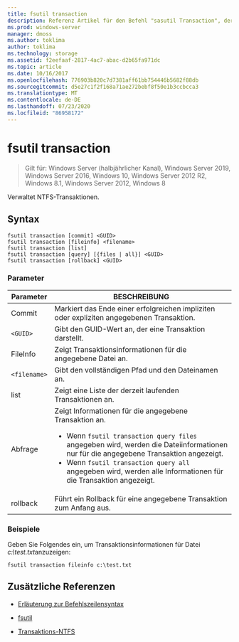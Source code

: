 ```yaml
---
title: fsutil transaction
description: Referenz Artikel für den Befehl "sasutil Transaction", der NTFS-Transaktionen verwaltet.
ms.prod: windows-server
manager: dmoss
ms.author: toklima
author: toklima
ms.technology: storage
ms.assetid: f2eefaaf-2817-4ac7-abac-d2b65fa971dc
ms.topic: article
ms.date: 10/16/2017
ms.openlocfilehash: 776903b820c7d7381aff61bb754446b5682f88db
ms.sourcegitcommit: d5e27c1f2f168a71ae272bebf8f50e1b3ccbcca3
ms.translationtype: MT
ms.contentlocale: de-DE
ms.lasthandoff: 07/23/2020
ms.locfileid: "86958172"
---
```

# <a name="fsutil-transaction"></a>fsutil transaction

> Gilt für: Windows Server (halbjährlicher Kanal), Windows Server 2019, Windows Server 2016, Windows 10, Windows Server 2012 R2, Windows 8.1, Windows Server 2012, Windows 8

Verwaltet NTFS-Transaktionen.

## <a name="syntax"></a>Syntax

```
fsutil transaction [commit] <GUID>
fsutil transaction [fileinfo] <filename>
fsutil transaction [list]
fsutil transaction [query] [{files | all}] <GUID>
fsutil transaction [rollback] <GUID>
```

### <a name="parameters"></a>Parameter

| Parameter | BESCHREIBUNG |
| --------- | ----------- |
| Commit | Markiert das Ende einer erfolgreichen impliziten oder expliziten angegebenen Transaktion. |
| `<GUID>` | Gibt den GUID-Wert an, der eine Transaktion darstellt. |
| FileInfo  | Zeigt Transaktionsinformationen für die angegebene Datei an. |
| `<filename>` | Gibt den vollständigen Pfad und den Dateinamen an. |
| list | Zeigt eine Liste der derzeit laufenden Transaktionen an. |
| Abfrage | Zeigt Informationen für die angegebene Transaktion an.<ul><li>Wenn `fsutil transaction query files` angegeben wird, werden die Dateiinformationen nur für die angegebene Transaktion angezeigt.</li><li>Wenn `fsutil transaction query all` angegeben wird, werden alle Informationen für die Transaktion angezeigt.</li></ul> |
| rollback | Führt ein Rollback für eine angegebene Transaktion zum Anfang aus. |

### <a name="examples"></a>Beispiele

Geben Sie Folgendes ein, um Transaktionsinformationen für Datei *c:\test.txt*anzuzeigen:

```
fsutil transaction fileinfo c:\test.txt
```

## <a name="additional-references"></a>Zusätzliche Referenzen

- [Erläuterung zur Befehlszeilensyntax](command-line-syntax-key.md)

- [fsutil](fsutil.md)

- [Transaktions-NTFS](/previous-versions/windows/it-pro/windows-server-2008-r2-and-2008/cc730726(v=ws.10))
